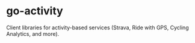 # go-activity
Client libraries for activity-based services (Strava, Ride with GPS, Cycling Analytics, and more).
